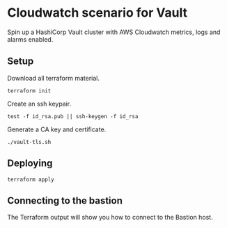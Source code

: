 # Cloudwatch scenario for Vault

Spin up a HashiCorp Vault cluster with AWS Cloudwatch metrics, logs and alarms enabled.

## Setup

Download all terraform material.

```shell
terraform init
```

Create an ssh keypair.

```shell
test -f id_rsa.pub || ssh-keygen -f id_rsa
```

Generate a CA key and certificate.

```shell
./vault-tls.sh
```

## Deploying

```shell
terraform apply
```

## Connecting to the bastion

The Terraform output will show you how to connect to the Bastion host.
